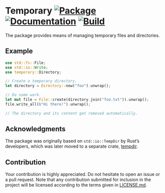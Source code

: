 # Temporary [![Package][package-img]][package-url] [![Documentation][documentation-img]][documentation-url] [![Build][build-img]][build-url]

The package provides means of managing temporary files and directories.

## Example

```rust
use std::fs::File;
use std::io::Write;
use temporary::Directory;

// Create a temporary directory.
let directory = Directory::new("foo").unwrap();

// Do some work.
let mut file = File::create(directory.join("foo.txt")).unwrap();
file.write_all(b"Hi there!").unwrap();

// The directory and its content get removed automatically.
```

## Acknowledgments

The package was originally based on `std::io::TempDir` by Rust’s developers,
which was later moved to a separate crate,
[tempdir](https://github.com/rust-lang/tempdir).

## Contribution

Your contribution is highly appreciated. Do not hesitate to open an issue or a
pull request. Note that any contribution submitted for inclusion in the project
will be licensed according to the terms given in [LICENSE.md](LICENSE.md).

[build-img]: https://github.com/stainless-steel/temporary/workflows/build/badge.svg
[build-url]: https://github.com/stainless-steel/temporary/actions/workflows/build.yml
[documentation-img]: https://docs.rs/temporary/badge.svg
[documentation-url]: https://docs.rs/temporary
[package-img]: https://img.shields.io/crates/v/temporary.svg
[package-url]: https://crates.io/crates/temporary
